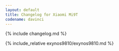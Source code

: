 ```yaml
---
layout: default
title: Changelog for Xiaomi Mi9T
codename: davinci
---
```


{% include changelog.md %}

{% include_relative exynos9810/exynos9810.md %}
